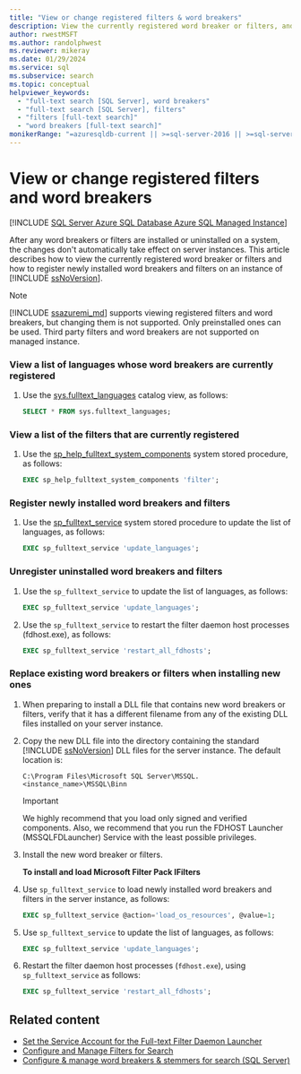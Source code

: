 ```yaml
---
title: "View or change registered filters & word breakers"
description: View the currently registered word breaker or filters, and register newly installed word breakers and filters.
author: rwestMSFT
ms.author: randolphwest
ms.reviewer: mikeray
ms.date: 01/29/2024
ms.service: sql
ms.subservice: search
ms.topic: conceptual
helpviewer_keywords:
  - "full-text search [SQL Server], word breakers"
  - "full-text search [SQL Server], filters"
  - "filters [full-text search]"
  - "word breakers [full-text search]"
monikerRange: "=azuresqldb-current || >=sql-server-2016 || >=sql-server-linux-2017 || =azuresqldb-mi-current"
---
```

# View or change registered filters and word breakers

[!INCLUDE [SQL Server Azure SQL Database Azure SQL Managed Instance](../../includes/applies-to-version/sql-asdb-asdbmi.md)]

After any word breakers or filters are installed or uninstalled on a system, the changes don't automatically take effect on server instances. This article describes how to view the currently registered word breaker or filters and how to register newly installed word breakers and filters on an instance of [!INCLUDE [ssNoVersion](../../includes/ssnoversion-md.md)].

  > [!NOTE]  
  > [!INCLUDE [ssazuremi_md](../../includes/ssazuremi_md.md)] supports viewing registered filters and word breakers, but changing them is not supported. Only preinstalled ones can be used. Third party filters and word breakers are not supported on managed instance.

### View a list of languages whose word breakers are currently registered

1. Use the [sys.fulltext_languages](../system-catalog-views/sys-fulltext-languages-transact-sql.md) catalog view, as follows:

    ```sql
    SELECT * FROM sys.fulltext_languages;
    ```

### View a list of the filters that are currently registered

1. Use the [sp_help_fulltext_system_components](../system-stored-procedures/sp-help-fulltext-system-components-transact-sql.md) system stored procedure, as follows:

    ```sql
    EXEC sp_help_fulltext_system_components 'filter';
    ```

### Register newly installed word breakers and filters

1. Use the [sp_fulltext_service](../system-stored-procedures/sp-fulltext-service-transact-sql.md) system stored procedure to update the list of languages, as follows:

    ```sql
    EXEC sp_fulltext_service 'update_languages';
    ```

### Unregister uninstalled word breakers and filters

1. Use the `sp_fulltext_service` to update the list of languages, as follows:

    ```sql
    EXEC sp_fulltext_service 'update_languages';
    ```

1. Use the `sp_fulltext_service` to restart the filter daemon host processes (fdhost.exe), as follows:

    ```sql
    EXEC sp_fulltext_service 'restart_all_fdhosts';
    ```

### Replace existing word breakers or filters when installing new ones

1. When preparing to install a DLL file that contains new word breakers or filters, verify that it has a different filename from any of the existing DLL files installed on your server instance.

1. Copy the new DLL file into the directory containing the standard [!INCLUDE [ssNoVersion](../../includes/ssnoversion-md.md)] DLL files for the server instance. The default location is:

   `C:\Program Files\Microsoft SQL Server\MSSQL.<instance_name>\MSSQL\Binn`

   > [!IMPORTANT]  
   > We highly recommend that you load only signed and verified components. Also, we recommend that you run the FDHOST Launcher (MSSQLFDLauncher) Service with the least possible privileges.

1. Install the new word breaker or filters.

   **To install and load Microsoft Filter Pack IFilters**

1. Use `sp_fulltext_service` to load newly installed word breakers and filters in the server instance, as follows:

   ```sql
   EXEC sp_fulltext_service @action='load_os_resources', @value=1;
   ```

1. Use `sp_fulltext_service` to update the list of languages, as follows:

   ```sql
   EXEC sp_fulltext_service 'update_languages';
   ```

1. Restart the filter daemon host processes (`fdhost.exe`), using `sp_fulltext_service` as follows:

   ```sql
   EXEC sp_fulltext_service 'restart_all_fdhosts';
   ```

## Related content

- [Set the Service Account for the Full-text Filter Daemon Launcher](set-the-service-account-for-the-full-text-filter-daemon-launcher.md)
- [Configure and Manage Filters for Search](configure-and-manage-filters-for-search.md)
- [Configure & manage word breakers & stemmers for search (SQL Server)](configure-and-manage-word-breakers-and-stemmers-for-search.md)
